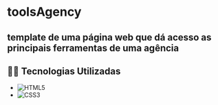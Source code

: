 # toolsAgency
##  template de uma página web que dá acesso as principais ferramentas de uma agência

## 👨‍💻 Tecnologias Utilizadas

 - ![HTML5](https://img.shields.io/badge/HTML5-E34F26?style=for-the-badge&logo=html5&logoColor=white)
 - ![CSS3](https://img.shields.io/badge/CSS3-1572B6?style=for-the-badge&logo=css3&logoColor=white)
